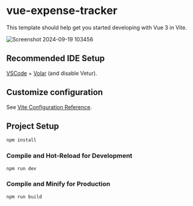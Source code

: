 # vue-expense-tracker

This template should help get you started developing with Vue 3 in Vite.

![Screenshot 2024-09-19 103456](https://github.com/user-attachments/assets/b5cfe1f1-a76c-43a4-b183-f79cbdb42446)


## Recommended IDE Setup

[VSCode](https://code.visualstudio.com/) + [Volar](https://marketplace.visualstudio.com/items?itemName=Vue.volar) (and disable Vetur).

## Customize configuration

See [Vite Configuration Reference](https://vitejs.dev/config/).

## Project Setup

```sh
npm install
```

### Compile and Hot-Reload for Development

```sh
npm run dev
```

### Compile and Minify for Production

```sh
npm run build
```
